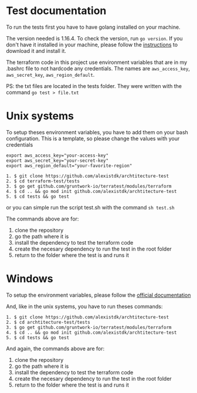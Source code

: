 # Test documentation

To run the tests first you have to have golang installed on your machine.

The version needed is 1.16.4. To check the version, run `go version`. If you don't have it installed in your machine, please follow the [instructions](https://golang.org/dl/) to download it and install it.

The terraform code in this project use environment variables that are in my .bashrc file to not hardcode any credentials. The names are `aws_access_key`, `aws_secret_key`, `aws_region_default`.

PS: the txt files are located in the tests folder. They were written with the command `go test > file.txt`

# Unix systems
To setup theses environment variables, you have to add them on your bash configuration. This is a template, so please change the values with your credentials

```
export aws_access_key="your-access-key"
export aws_secret_key="your-secret-key"
export aws_region_default="your-favorite-region"
```

```
1. $ git clone https://github.com/alexistdk/archtitecture-test
2. $ cd terraform-test/tests
3. $ go get github.com/gruntwork-io/terratest/modules/terraform
4. $ cd .. && go mod init github.com/alexistdk/archtitecture-test
5. $ cd tests && go test
```

or you can simple run the script test.sh with the command `sh test.sh`

The commands above are for:
1. clone the repository
2. go the path where it is
3. install the dependency to test the terraform code
4. create the necesary dependency to run the test in the root folder
5. return to the folder where the test is and runs it

# Windows
To setup the environment variables, please follow the [official documentation](https://docs.microsoft.com/en-us/previous-versions/windows/it-pro/windows-powershell-1.0/ff730964(v=technet.10)?redirectedfrom=MSDN)

And, like in the unix systems, you have to run theses commands:

```
1. $ git clone https://github.com/alexistdk/archtitecture-test
2. $ cd archtitecture-test/tests
3. $ go get github.com/gruntwork-io/terratest/modules/terraform
4. $ cd .. && go mod init github.com/alexistdk/archtitecture-test
5. $ cd tests && go test
```

And again, the commands above are for:
1. clone the repository
2. go the path where it is
3. install the dependency to test the terraform code
4. create the necesary dependency to run the test in the root folder
5. return to the folder where the test is and runs it